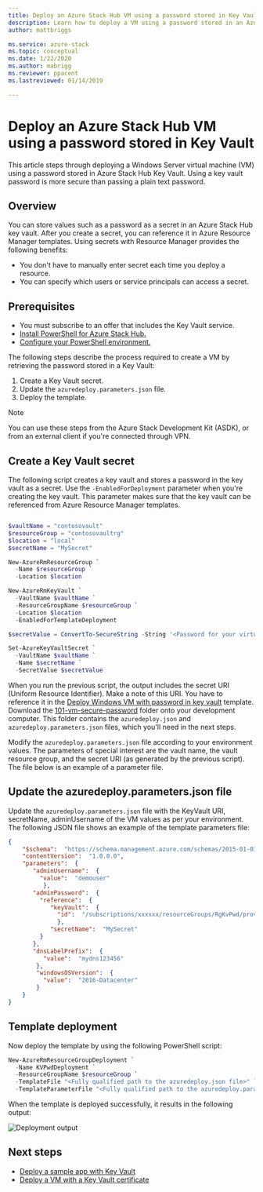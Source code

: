 ```yaml
---
title: Deploy an Azure Stack Hub VM using a password stored in Key Vault | Microsoft Docs
description: Learn how to deploy a VM using a password stored in an Azure Stack Hub key vault.
author: mattbriggs

ms.service: azure-stack
ms.topic: conceptual
ms.date: 1/22/2020
ms.author: mabrigg
ms.reviewer: ppacent
ms.lastreviewed: 01/14/2019

---
```

# Deploy an Azure Stack Hub VM using a password stored in Key Vault

This article steps through deploying a Windows Server virtual machine (VM) using a password stored in Azure Stack Hub Key Vault. Using a key vault password is more secure than passing a plain text password.

## Overview

You can store values such as a password as a secret in an Azure Stack Hub key vault. After you create a secret, you can reference it in Azure Resource Manager templates. Using secrets with Resource Manager provides the following benefits:

* You don't have to manually enter secret each time you deploy a resource.
* You can specify which users or service principals can access a secret.

## Prerequisites

* You must subscribe to an offer that includes the Key Vault service.
* [Install PowerShell for Azure Stack Hub.](../operator/azure-stack-powershell-install.md)
* [Configure your PowerShell environment.](azure-stack-powershell-configure-user.md)

The following steps describe the process required to create a VM by retrieving the password stored in a Key Vault:

1. Create a Key Vault secret.
2. Update the `azuredeploy.parameters.json` file.
3. Deploy the template.

> [!NOTE]  
> You can use these steps from the Azure Stack Development Kit (ASDK), or from an external client if you're connected through VPN.

## Create a Key Vault secret

The following script creates a key vault and stores a password in the key vault as a secret. Use the `-EnabledForDeployment` parameter when you're creating the key vault. This parameter makes sure that the key vault can be referenced from Azure Resource Manager templates.

```powershell

$vaultName = "contosovault"
$resourceGroup = "contosovaultrg"
$location = "local"
$secretName = "MySecret"

New-AzureRmResourceGroup `
  -Name $resourceGroup `
  -Location $location

New-AzureRmKeyVault `
  -VaultName $vaultName `
  -ResourceGroupName $resourceGroup `
  -Location $location
  -EnabledForTemplateDeployment

$secretValue = ConvertTo-SecureString -String '<Password for your virtual machine>' -AsPlainText -Force

Set-AzureKeyVaultSecret `
  -VaultName $vaultName `
  -Name $secretName `
  -SecretValue $secretValue

```

When you run the previous script, the output includes the secret URI (Uniform Resource Identifier). Make a note of this URI. You have to reference it in the [Deploy Windows VM with password in key vault](https://github.com/Azure/AzureStack-QuickStart-Templates/tree/master/101-vm-windows-create-passwordfromkv) template. Download the [101-vm-secure-password](https://github.com/Azure/AzureStack-QuickStart-Templates/tree/master/101-vm-windows-create-passwordfromkv) folder onto your development computer. This folder contains the `azuredeploy.json` and `azuredeploy.parameters.json` files, which you'll need in the next steps.

Modify the `azuredeploy.parameters.json` file according to your environment values. The parameters of special interest are the vault name, the vault resource group, and the secret URI (as generated by the previous script). The file below is an example of a parameter file.

## Update the azuredeploy.parameters.json file

Update the `azuredeploy.parameters.json` file with the KeyVault URI, secretName, adminUsername of the VM values as per your environment. The following JSON file shows an example of the template parameters file:

```json
{
    "$schema":  "https://schema.management.azure.com/schemas/2015-01-01/deploymentParameters.json#",
    "contentVersion":  "1.0.0.0",
    "parameters":  {
       "adminUsername":  {
         "value":  "demouser"
          },
       "adminPassword":  {
         "reference":  {
            "keyVault":  {
              "id":  "/subscriptions/xxxxxx/resourceGroups/RgKvPwd/providers/Microsoft.KeyVault/vaults/KvPwd"
              },
            "secretName":  "MySecret"
         }
       },
       "dnsLabelPrefix":  {
          "value":  "mydns123456"
        },
        "windowsOSVersion":  {
          "value":  "2016-Datacenter"
        }
    }
}

```

## Template deployment

Now deploy the template by using the following PowerShell script:

```powershell  
New-AzureRmResourceGroupDeployment `
  -Name KVPwdDeployment `
  -ResourceGroupName $resourceGroup `
  -TemplateFile "<Fully qualified path to the azuredeploy.json file>" `
  -TemplateParameterFile "<Fully qualified path to the azuredeploy.parameters.json file>"
```

When the template is deployed successfully, it results in the following output:

![Deployment output](media/azure-stack-key-vault-deploy-vm-with-secret/deployment-output.png)

## Next steps

* [Deploy a sample app with Key Vault](azure-stack-key-vault-sample-app.md)
* [Deploy a VM with a Key Vault certificate](azure-stack-key-vault-push-secret-into-vm.md)
